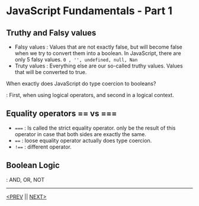 # JavaScript Fundamentals - Part 1

## Truthy and Falsy values

-   Falsy values : Values that are not exactly false, but will become false when we try to convert them into a boolean. In JavaScript, there are only 5 falsy values. `0 , '', undefined, null, Nan`
-   Truty values : Everything else are our so-called truthy values. Values that will be converted to true.

When exactly does JavaScript do type coercion to booleans?

: First, when using logical operators, and second in a logical context.

## Equality operators == vs ===

-   `===` : Is called the strict equality operator. only be the result of this operator in case that both sides are exactly the same.
-   `==` : loose equality operator actually does type coercion.
-   `!==` : different operator.

## Boolean Logic

: AND, OR, NOT

---

[<PREV](./cjs220903.md) || [NEXT>](./cjs220905.md)
